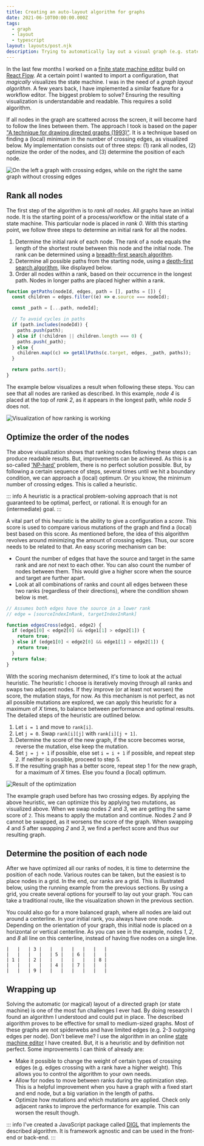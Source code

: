 ```yaml
---
title: Creating an auto-layout algorithm for graphs
date: 2021-06-10T00:00:00.000Z
tags:
  - graph
  - layout
  - typescript
layout: layouts/post.njk
description: Trying to automatically lay out a visual graph (e.g. state machine) that is human understandable is one of the most fun challenges I have ever encountered. Let me explain how I did it.
---
```


In the last few months I worked on a [finite state machine editor](https://fsm.crinkles.dev/) build on [React Flow](https://reactflow.dev/). At a certain point I wanted to import a configuration, that _magically_ visualizes the state machine. I was in the need of a _graph layout algorithm_. A few years back, I have implemented a similar feature for a workflow editor. The biggest problem to solve? Ensuring the resulting visualization is understandable and readable. This requires a solid algorithm.

If all nodes in the graph are scattered across the screen, it will become hard to follow the lines between them. The approach I took is based on the paper ["A technique for drawing directed graphs (1993)"](https://ieeexplore.ieee.org/document/221135). It is a technique based on finding a (local) minimum in the number of crossing edges, as visualized below. My implementation consists out of three steps: (1) rank all nodes, (2) optimize the order of the nodes, and (3) determine the position of each node.

![On the left a graph with crossing edges, while on the right the same graph without crossing edges](/img/graph-example-1.png)

## Rank all nodes

The first step of the algorithm is to _rank all nodes_. All graphs have an initial node. It is the starting point of a process/workflow or the initial state of a state machine. This particular node is placed in _rank 0_. With this starting point, we follow three steps to determine an initial rank for all the nodes.

1. Determine the initial rank of each node. The rank of a node equals the length of the shortest route between this node and the initial node. The rank can be determined using a [breadth-first search algorithm](https://en.wikipedia.org/wiki/Breadth-first_search).
2. Determine all possible paths from the starting node, using a [depth-first search algorithm](https://en.wikipedia.org/wiki/Depth-first_search), like displayed below.
3. Order all nodes within a rank, based on their occurrence in the longest path. Nodes in longer paths are placed higher within a rank.

```js
function getPaths(nodeId, edges, path = [], paths = []) {
  const children = edges.filter((e) => e.source === nodeId);

  const _path = [...path, nodeId];

  // To avoid cycles in paths
  if (path.includes(nodeId)) {
    paths.push(path);
  } else if (!children || children.length === 0) {
    paths.push(_path);
  } else {
    children.map((c) => getAllPaths(c.target, edges, _path, paths));
  }

  return paths.sort();
}
```

The example below visualizes a result when following these steps. You can see that all nodes are ranked as described. In this example, _node 4_ is placed at the top of _rank 2_, as it appears in the longest path, while _node 5_ does not.

![Visualization of how ranking is working](/img/graph-example-2.png)

## Optimize the order of the nodes

The above visualization shows that ranking nodes following these steps can produce readable results. But, improvements can be achieved. As this is a so-called ['NP-hard'](https://en.wikipedia.org/wiki/NP-hardness) problem, there is no perfect solution possible. But, by following a certain sequence of steps, several times until we hit a boundary condition, we can approach a (local) optimum. Or you know, the minimum number of crossing edges. This is called a heuristic.

::: info
A heuristic is a practical problem-solving approach that is not guaranteed to be optimal, perfect, or rational. It is enough for an (intermediate) goal.
:::

A vital part of this heuristic is the ability to give a configuration a _score_. This score is used to compare various mutations of the graph and find a (local) best based on this score. As mentioned before, the idea of this algorithm revolves around minimizing the amount of crossing edges. Thus, our score needs to be related to that. An easy scoring mechanism can be:

- Count the number of edges that have the source and target in the same rank and are _not_ next to each other. You can also count the number of nodes between them. This would give a higher score when the source and target are further apart.
- Look at all combinations of ranks and count all edges between these two ranks (regardless of their directions), where the condition shown below is met.

```js
// Assumes both edges have the source in a lower rank
// edge = [sourceIndexInRank, targetIndexInRank]

function edgesCross(edge1, edge2) {
  if (edge1[0] < edge2[0] && edge1[1] > edge2[1]) {
    return true;
  } else if (edge1[0] < edge2[0] && edge1[1] > edge2[1]) {
    return true;
  }
  return false;
}
```

With the scoring mechanism determined, it's time to look at the actual heuristic. The heuristic I choose is iteratively moving through all ranks and swaps two adjacent nodes. If they improve (or at least not worsen) the score, the mutation stays, for now. As this mechanism is not perfect, as not all possible mutations are explored, we can apply this heuristic for a maximum of _X_ times, to balance between performance and optimal results. The detailed steps of the heuristic are outlined below.

1. Let `i = 1` and move to `rank[i]`.
2. Let `j = 0`. Swap `rank[i][j]` with `rank[i][j + 1]`.
3. Determine the score of the new graph, if the score becomes worse, reverse the mutation, else keep the mutation.
4. Set `j = j + 1` if possible, else set `i = i + 1` if possible, and repeat step 2. If neither is possible, proceed to step 5.
5. If the resulting graph has a better score, repeat step 1 for the new graph, for a maximum of _X_ times. Else you found a (local) optimum.

![Result of the optimization](/img/graph-example-3.png)

The example graph used before has two crossing edges. By applying the above heuristic, we can optimize this by applying two mutations, as visualized above. When we swap nodes _2_ and _3_, we are getting the same score of `2`. This means to apply the mutation and continue. Nodes _2_ and _9_ cannot be swapped, as it worsens the score of the graph. When swapping _4_ and _5_ after swapping _2_ and _3_, we find a perfect score and thus our resulting graph.

## Determine the position of each node

After we have optimized all our ranks of nodes, it is time to determine the position of each node. Various routes can be taken, but the easiest is to place nodes in a grid. In the end, our ranks are a grid. This is illustrated below, using the running example from the previous sections. By using a grid, you create several options for yourself to lay out your graph. You can take a traditional route, like the visualization shown in the previous section.

You could also go for a more balanced graph, where all nodes are laid out around a centerline. In your initial rank, you always have one node. Depending on the orientation of your graph, this initial node is placed on a horizontal or vertical centerline. As you can see in the example, nodes _1_, _2_, and _8_ all line on this centerline, instead of having five nodes on a single line.

```
|   |   | 3 |   |   |   |   |   |   |
|   |   |   |   | 5 |   | 6 |   |   |
| 1 |   | 2 |   |   |   |   |   | 8 |
|   |   |   |   | 4 |   | 7 |   |   |
|   |   | 9 |   |   |   |   |   |   |
```

## Wrapping up

Solving the automatic (or magical) layout of a directed graph (or state machine) is one of the most fun challenges I ever had. By doing research I found an algorithm I understood and could put in place. The described algorithm proves to be effective for small to medium-sized graphs. Most of these graphs are not spiderwebs and have limited edges (e.g. 2-3 outgoing edges per node). Don't believe me? I use the algorithm in an online [state machine editor](https://fsm.crinkles.dev) I have created. But, it is a heuristic and by definition not perfect. Some improvements I can think of already are:

- Make it possible to change the weight of certain types of crossing edges (e.g. edges crossing with a rank have a higher weight). This allows you to control the algorithm to your own needs.
- Allow for nodes to move between ranks during the optimization step. This is a helpful improvement when you have a graph with a fixed start and end node, but a big variation in the length of paths.
- Optimize how mutations and which mutations are applied. Check only adjacent ranks to improve the performance for example. This can worsen the result though.

::: info
I've created a JavaScript package called [DIGL](https://github.com/kevtiq/digl) that implements the described algorithm. It is framework agnostic and can be used in the front-end or back-end.
:::
